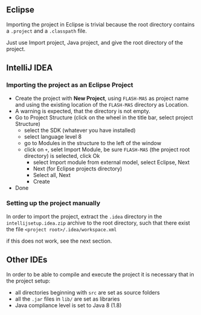 

## Eclipse

Importing the project in Eclipse is trivial because the root directory contains a `.project` and a `.classpath` file.

Just use Import project, Java project, and give the root directory of the project.

## IntelliJ IDEA

### Importing the project as an Eclipse Project

* Create the project with **New Project**, using `FLASH-MAS` as project name and using the existing location of the `FLASH-MAS` directory as Location.
* A warning is expected, that the directory is not empty.
* Go to Project Structure (click on the wheel in the title bar, select project Structure)
  * select the SDK (whatever you have installed)
  * select language level 8
  * go to Modules in the structure to the left of the window
  * click on `+`, selet Import Module, be sure `FLASH-MAS` (the project root directory) is selected, click Ok
    * select Import module from external model, select Eclipse, Next
    * Next (for Eclipse projects directory)
    * Select all, Next
    * Create
* Done

### Setting up the project manually

In order to import the project, extract the `.idea` directory in the `intellijsetup.idea.zip` archive to the root directory, such that there exist the file `<project root>/.idea/workspace.xml`

if this does not work, see the next section.

## Other IDEs

In order to be able to compile and execute the project it is necessary that in the project setup:
* all directories beginning with `src` are set as source folders
* all the `.jar` files in `lib/` are set as libraries
* Java compliance level is set to Java 8 (1.8)
